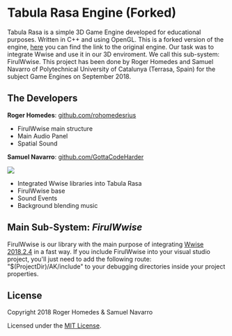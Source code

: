 ﻿# Tabula Rasa Engine (Forked)
Tabula Rasa is a simple 3D Game Engine developed for educational purposes. Written in C++ and using OpenGL.
This is a forked version of the engine, [here](https://github.com/Wilhelman/Tabula-Rasa-Engine) you can find the link to the original engine. Our task was to integrate Wwise and use it in our 3D enviroment. We call this sub-system: FirulWwise.
This project has been done by Roger Homedes and Samuel Navarro of Polytechnical University of Catalunya (Terrasa, Spain) for the subject Game Engines on September 2018.

## The Developers

**Roger Homedes**: [github.com/rohomedesrius](https://github.com/rohomedesrius)   
![]()

* FirulWwise main structure
* Main Audio Panel
* Spatial Sound


**Samuel Navarro**: [github.com/GottaCodeHarder](https://github.com/GottaCodeHarder)   

![](https://66.media.tumblr.com/9386a8fd875197d3a5f9655375f24d22/tumblr_pk5tjrlvUt1vonij4o1_400.png)

* Integrated Wwise libraries into Tabula Rasa
* FirulWwise base
* Sound Events
* Background blending music

## Main Sub-System: *FirulWwise*

FirulWwise is our library with the main purpose of integrating [Wwise 2018.2.4](https://www.audiokinetic.com/library/edge/?source=Help&id=welcome_to_wwise) in a fast way.
If you include FirulWwise into your visual studio project, you'll just need to add the following route: "$(ProjectDir)/AK/include" to your debugging directories inside your project properties.



## License  
Copyright 2018 Roger Homedes & Samuel Navarro

Licensed under the [MIT License](https://github.com/rohomedesrius/Tabula-Rasa-Engine/blob/master/LICENSE).